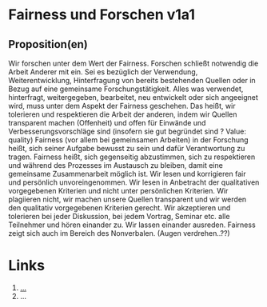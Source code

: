 <!---
   NAME - The NAME of this project is:
ethos

  FILE - The FILENAME of the current file is:
/v1a1.md

  CREATION - This project was CREATED on:
2017-01-28-16:15:00 UTC

  MODIFICATION - This project was last MODIFIED on:
2017-01-28-16:15:00 UTC

  VERSION - The current VERSION of this project is:
<git-commit-hash>-2017-01-28-16:15:00 UTC

  CREATOR(S) - This project was CREATED by:
Michael Czechowski, Martin Maga

  CONTACT - You can CONTACT the creator(s) or developer(s) of this project at:
E-Mail: mail@martinmaga.de

  COPYRIGHT - The COPYRIGHT holder of this project is:
COPYRIGHT (c) 2016 Martin Maga

  LICENSE - This project is LICENSED under the following license:
Martin Maga 2016 CC BY-SA 4.0 https://creativecommons.org

  SUBFILE – This is a SUBFILE! For more INFORMATION on this project go to:
/README.md
--->

# Fairness und Forschen v1a1
## Proposition(en)
Wir forschen unter dem Wert der Fairness. Forschen schließt notwendig die Arbeit Anderer mit ein. Sei es bezüglich der Verwendung, Weiterentwicklung, Hinterfragung von bereits bestehenden Quellen oder in Bezug auf eine gemeinsame Forschungstätigkeit.
Alles was verwendet, hinterfragt, weitergegeben, bearbeitet, neu entwickelt oder sich angeeignet wird, muss unter dem Aspekt der Fairness geschehen. Das heißt, wir tolerieren und respektieren die Arbeit der anderen, indem wir Quellen transparent machen (Offenheit) und offen für Einwände und Verbesserungsvorschläge sind (insofern sie gut begründet sind ? Value: quality)
Fairness (vor allem bei gemeinsamen Arbeiten) in der Forschung heißt, sich seiner Aufgabe bewusst zu sein und dafür Verantwortung zu tragen.
Fairness heißt, sich gegenseitig abzustimmen, sich zu respektieren und während des Prozesses im Austausch zu bleiben, damit eine gemeinsame Zusammenarbeit möglich ist.
Wir lesen und korrigieren fair und persönlich unvoreingenommen.
Wir lesen in Anbetracht der qualitativen vorgegebenen Kriterien und nicht unter persönlichen Kriterien.
Wir plagiieren nicht, wir machen unsere Quellen transparent und wir werden den qualitativ vorgegebenen Kriterien gerecht.
Wir akzeptieren und tolerieren bei jeder Diskussion, bei jedem Vortrag, Seminar etc. alle Teilnehmer und hören einander zu. Wir lassen einander ausreden.
Fairness zeigt sich auch im Bereich des Nonverbalen. (Augen verdrehen..??)


# Links
  1. […](…)
  2. …
